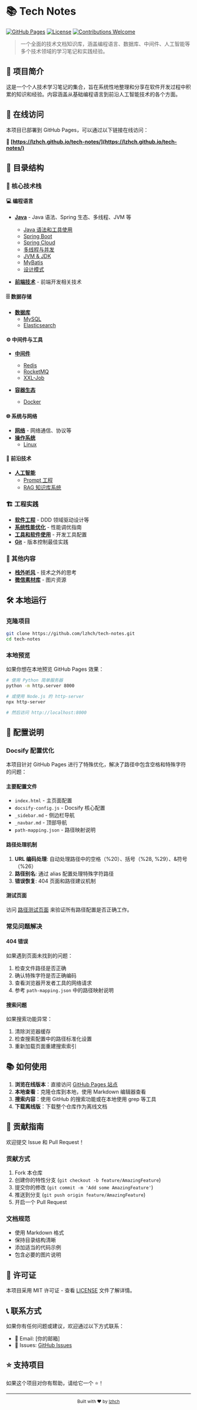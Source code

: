 # 📚 Tech Notes

[![GitHub Pages](https://img.shields.io/badge/GitHub%20Pages-Live-brightgreen)](https://lzhch.github.io/tech-notes/)
[![License](https://img.shields.io/badge/License-MIT-blue.svg)](LICENSE)
[![Contributions Welcome](https://img.shields.io/badge/Contributions-Welcome-orange.svg)](CONTRIBUTING.md)

> 一个全面的技术文档知识库，涵盖编程语言、数据库、中间件、人工智能等多个技术领域的学习笔记和实践经验。

## 🌟 项目简介

这是一个个人技术学习笔记的集合，旨在系统性地整理和分享在软件开发过程中积累的知识和经验。内容涵盖从基础编程语言到前沿人工智能技术的各个方面。

## 🚀 在线访问

本项目已部署到 GitHub Pages，可以通过以下链接在线访问：

**🔗 [https://lzhch.github.io/tech-notes/](https://lzhch.github.io/tech-notes/)**

## 📖 目录结构

### 🎯 核心技术栈

#### 💻 编程语言
- **[Java](./01_Java/)** - Java 语法、Spring 生态、多线程、JVM 等
  - [Java 语法和工具使用](./01_Java/01_Java%20语法和工具使用/)
  - [Spring Boot](./01_Java/02-1_Springboot/)
  - [Spring Cloud](./01_Java/02-2_SpringCloud/)
  - [多线程与并发](./01_Java/03_多线程(异步并发)/)
  - [JVM & JDK](./01_Java/04_JVM&JDK/)
  - [MyBatis](./01_Java/05_Mybatis/)
  - [设计模式](./01_Java/2001_设计模式/)

- **[前端技术](./01-1_编程语言/01_前端/)** - 前端开发相关技术

#### 🗄️ 数据存储
- **[数据库](./02_数据库/)** 
  - [MySQL](./02_数据库/01_MySQL/)
  - [Elasticsearch](./02_数据库/02_Elastic%20Search/)

#### ⚙️ 中间件与工具
- **[中间件](./03_中间件/)**
  - [Redis](./03_中间件/Redis/)
  - [RocketMQ](./03_中间件/RocketMq/)
  - [XXL-Job](./03_中间件/XXLJob/)

- **[容器生态](./04_容器生态/)**
  - [Docker](./04_容器生态/01_Docker/)

#### 🌐 系统与网络
- **[网络](./05_网络/)** - 网络通信、协议等
- **[操作系统](./06_操作系统/)** 
  - [Linux](./06_操作系统/01_Linux/)

#### 🤖 前沿技术
- **[人工智能](./07_人工智能/)**
  - [Prompt 工程](./07_人工智能/01_Prompt/)
  - [RAG 知识库系统](./07_人工智能/02_DeepSeek%20RAG%20增强检索知识库系统/)

### 🏗️ 工程实践
- **[软件工程](./2001_软件工程/)** - DDD 领域驱动设计等
- **[系统性能优化](./2002_系统性能优化/)** - 性能调优指南
- **[工具和软件使用](./3001_工具和软件的安装与使用/)** - 开发工具配置
- **[Git](./3002_Git/)** - 版本控制最佳实践

### 📝 其他内容
- **[栈外听风](./00_栈外听风/)** - 技术之外的思考
- **[微信素材库](./微信素材库/)** - 图片资源

## 🛠️ 本地运行

### 克隆项目
```bash
git clone https://github.com/lzhch/tech-notes.git
cd tech-notes
```

### 本地预览
如果你想在本地预览 GitHub Pages 效果：

```bash
# 使用 Python 简单服务器
python -m http.server 8000

# 或使用 Node.js 的 http-server
npx http-server

# 然后访问 http://localhost:8000
```

## 🔧 配置说明

### Docsify 配置优化

本项目针对 GitHub Pages 进行了特殊优化，解决了路径中包含空格和特殊字符的问题：

#### 主要配置文件
- `index.html` - 主页面配置
- `docsify-config.js` - Docsify 核心配置
- `_sidebar.md` - 侧边栏导航
- `_navbar.md` - 顶部导航
- `path-mapping.json` - 路径映射说明

#### 路径处理机制
1. **URL 编码处理**: 自动处理路径中的空格（%20）、括号（%28, %29）、&符号（%26）
2. **路径别名**: 通过 alias 配置处理特殊字符路径
3. **错误恢复**: 404 页面和路径建议机制

#### 测试页面
访问 [路径测试页面](path-test.md) 来验证所有路径配置是否正确工作。

### 常见问题解决

#### 404 错误
如果遇到页面未找到的问题：
1. 检查文件路径是否正确
2. 确认特殊字符是否正确编码
3. 查看浏览器开发者工具的网络请求
4. 参考 `path-mapping.json` 中的路径映射说明

#### 搜索问题
如果搜索功能异常：
1. 清除浏览器缓存
2. 检查搜索配置中的路径标准化设置
3. 重新加载页面重建搜索索引

## 📚 如何使用

1. **浏览在线版本**：直接访问 [GitHub Pages 站点](https://lzhch.github.io/tech-notes/)
2. **本地查看**：克隆仓库到本地，使用 Markdown 编辑器查看
3. **搜索内容**：使用 GitHub 的搜索功能或在本地使用 grep 等工具
4. **下载离线版**：下载整个仓库作为离线文档

## 🤝 贡献指南

欢迎提交 Issue 和 Pull Request！

### 贡献方式
1. Fork 本仓库
2. 创建你的特性分支 (`git checkout -b feature/AmazingFeature`)
3. 提交你的修改 (`git commit -m 'Add some AmazingFeature'`)
4. 推送到分支 (`git push origin feature/AmazingFeature`)
5. 开启一个 Pull Request

### 文档规范
- 使用 Markdown 格式
- 保持目录结构清晰
- 添加适当的代码示例
- 包含必要的图片说明

## 📄 许可证

本项目采用 MIT 许可证 - 查看 [LICENSE](LICENSE) 文件了解详情。

## 📞 联系方式

如果你有任何问题或建议，欢迎通过以下方式联系：

- 📧 Email: [你的邮箱]
- 🐛 Issues: [GitHub Issues](https://github.com/lzhch/tech-notes/issues)

## ⭐ 支持项目

如果这个项目对你有帮助，请给它一个 ⭐️！

---

<div align="center">
  <sub>Built with ❤️ by <a href="https://github.com/lzhch">lzhch</a></sub>
</div>
